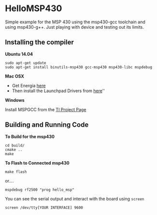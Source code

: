 HelloMSP430
===========

Simple example for the MSP 430 using the msp430-gcc toolchain and using msp430-g++. Just playing with device and testing out its limits.

Installing the compiler
------------------------
**Ubuntu 14.04**

    sudo apt-get update
    sudo apt-get install binutils-msp430 gcc-msp430 msp430-libc mspdebug
    
**Mac OSX**

* Get Energia [here](http://energia.nu/download/)
* Then install the Launchpad Drivers from [here](https://github.com/energia/Energia/wiki/Getting-Started)''

**Windows**

Install MSPGCC from the [TI Project Page](http://sourceforge.net/projects/mspgcc/)

Building and Running Code
------------------------
**To Build for the msp430**
    
    cd build/
    cmake ..
    make 

**To Flash to Connected msp430**

    make flash
    
or....

    mspdebug rf2500 "prog hello_msp"

You can see the serial output and interact with the board using `screen`

    screen /dev/tty[YOUR INTERFACE] 9600
